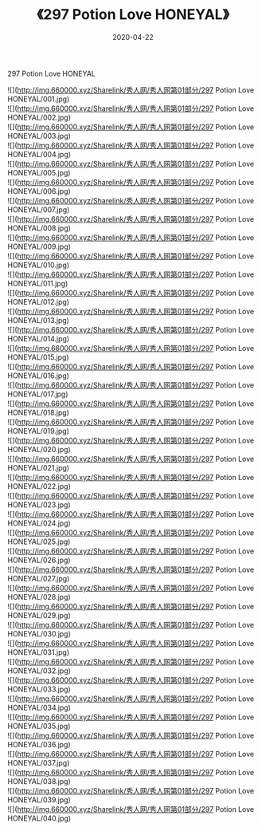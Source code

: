 ﻿---
layout: post
title:  《297 Potion Love HONEYAL》
date:   2020-04-22
img: http://img.660000.xyz/Sharelink/秀人网/秀人网第01部分/297 Potion Love HONEYAL/000.jpg
categories: [美女, 清纯, 唯美]
---

297 Potion Love HONEYAL

  ![](http://img.660000.xyz/Sharelink/秀人网/秀人网第01部分/297 Potion Love HONEYAL/001.jpg) <br> ![](http://img.660000.xyz/Sharelink/秀人网/秀人网第01部分/297 Potion Love HONEYAL/002.jpg) <br> ![](http://img.660000.xyz/Sharelink/秀人网/秀人网第01部分/297 Potion Love HONEYAL/003.jpg) <br> ![](http://img.660000.xyz/Sharelink/秀人网/秀人网第01部分/297 Potion Love HONEYAL/004.jpg) <br> ![](http://img.660000.xyz/Sharelink/秀人网/秀人网第01部分/297 Potion Love HONEYAL/005.jpg) <br> ![](http://img.660000.xyz/Sharelink/秀人网/秀人网第01部分/297 Potion Love HONEYAL/006.jpg) <br> ![](http://img.660000.xyz/Sharelink/秀人网/秀人网第01部分/297 Potion Love HONEYAL/007.jpg) <br> ![](http://img.660000.xyz/Sharelink/秀人网/秀人网第01部分/297 Potion Love HONEYAL/008.jpg) <br> ![](http://img.660000.xyz/Sharelink/秀人网/秀人网第01部分/297 Potion Love HONEYAL/009.jpg) <br> ![](http://img.660000.xyz/Sharelink/秀人网/秀人网第01部分/297 Potion Love HONEYAL/010.jpg) <br> ![](http://img.660000.xyz/Sharelink/秀人网/秀人网第01部分/297 Potion Love HONEYAL/011.jpg) <br> ![](http://img.660000.xyz/Sharelink/秀人网/秀人网第01部分/297 Potion Love HONEYAL/012.jpg) <br> ![](http://img.660000.xyz/Sharelink/秀人网/秀人网第01部分/297 Potion Love HONEYAL/013.jpg) <br> ![](http://img.660000.xyz/Sharelink/秀人网/秀人网第01部分/297 Potion Love HONEYAL/014.jpg) <br> ![](http://img.660000.xyz/Sharelink/秀人网/秀人网第01部分/297 Potion Love HONEYAL/015.jpg) <br> ![](http://img.660000.xyz/Sharelink/秀人网/秀人网第01部分/297 Potion Love HONEYAL/016.jpg) <br> ![](http://img.660000.xyz/Sharelink/秀人网/秀人网第01部分/297 Potion Love HONEYAL/017.jpg) <br> ![](http://img.660000.xyz/Sharelink/秀人网/秀人网第01部分/297 Potion Love HONEYAL/018.jpg) <br> ![](http://img.660000.xyz/Sharelink/秀人网/秀人网第01部分/297 Potion Love HONEYAL/019.jpg) <br> ![](http://img.660000.xyz/Sharelink/秀人网/秀人网第01部分/297 Potion Love HONEYAL/020.jpg) <br> ![](http://img.660000.xyz/Sharelink/秀人网/秀人网第01部分/297 Potion Love HONEYAL/021.jpg) <br> ![](http://img.660000.xyz/Sharelink/秀人网/秀人网第01部分/297 Potion Love HONEYAL/022.jpg) <br> ![](http://img.660000.xyz/Sharelink/秀人网/秀人网第01部分/297 Potion Love HONEYAL/023.jpg) <br> ![](http://img.660000.xyz/Sharelink/秀人网/秀人网第01部分/297 Potion Love HONEYAL/024.jpg) <br> ![](http://img.660000.xyz/Sharelink/秀人网/秀人网第01部分/297 Potion Love HONEYAL/025.jpg) <br> ![](http://img.660000.xyz/Sharelink/秀人网/秀人网第01部分/297 Potion Love HONEYAL/026.jpg) <br> ![](http://img.660000.xyz/Sharelink/秀人网/秀人网第01部分/297 Potion Love HONEYAL/027.jpg) <br> ![](http://img.660000.xyz/Sharelink/秀人网/秀人网第01部分/297 Potion Love HONEYAL/028.jpg) <br> ![](http://img.660000.xyz/Sharelink/秀人网/秀人网第01部分/297 Potion Love HONEYAL/029.jpg) <br> ![](http://img.660000.xyz/Sharelink/秀人网/秀人网第01部分/297 Potion Love HONEYAL/030.jpg) <br> ![](http://img.660000.xyz/Sharelink/秀人网/秀人网第01部分/297 Potion Love HONEYAL/031.jpg) <br> ![](http://img.660000.xyz/Sharelink/秀人网/秀人网第01部分/297 Potion Love HONEYAL/032.jpg) <br> ![](http://img.660000.xyz/Sharelink/秀人网/秀人网第01部分/297 Potion Love HONEYAL/033.jpg) <br> ![](http://img.660000.xyz/Sharelink/秀人网/秀人网第01部分/297 Potion Love HONEYAL/034.jpg) <br> ![](http://img.660000.xyz/Sharelink/秀人网/秀人网第01部分/297 Potion Love HONEYAL/035.jpg) <br> ![](http://img.660000.xyz/Sharelink/秀人网/秀人网第01部分/297 Potion Love HONEYAL/036.jpg) <br> ![](http://img.660000.xyz/Sharelink/秀人网/秀人网第01部分/297 Potion Love HONEYAL/037.jpg) <br> ![](http://img.660000.xyz/Sharelink/秀人网/秀人网第01部分/297 Potion Love HONEYAL/038.jpg) <br> ![](http://img.660000.xyz/Sharelink/秀人网/秀人网第01部分/297 Potion Love HONEYAL/039.jpg) <br> ![](http://img.660000.xyz/Sharelink/秀人网/秀人网第01部分/297 Potion Love HONEYAL/040.jpg) <br>